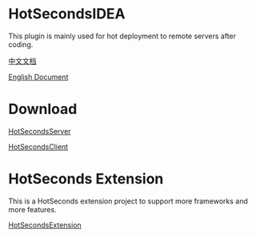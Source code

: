 # HotSecondsIDEA
 This plugin is mainly used for hot deployment to remote servers after coding.
 <br>
 
 [中文文档](https://github.com/thanple/HotSecondsIDEA/blob/master/install/%E4%BD%BF%E7%94%A8%E6%96%87%E6%A1%A3.md)
 <br>
 
 [English Document](https://github.com/thanple/HotSecondsIDEA/blob/master/install/document.md)
 <br>

 # Download
 
 [HotSecondsServer](https://github.com/thanple/HotSecondsIDEA/blob/master/install/download_server.md)
  <br>
  
 [HotSecondsClient](https://plugins.jetbrains.com/plugin/21635-hotsecondsclient)
 <br>

 # HotSeconds Extension

This is a HotSeconds extension project to support more frameworks and more features.
 
 [HotSecondsExtension](https://github.com/Liubsyy/HotSecondsExtension)
